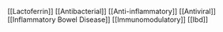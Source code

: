 [[Lactoferrin]]
[[Antibacterial]]
[[Anti-inflammatory]]
[[Antiviral]]
[[Inflammatory Bowel Disease]]
[[Immunomodulatory]]
[[Ibd]]
